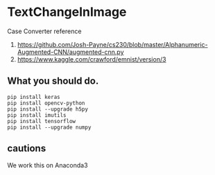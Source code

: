 # TextChangeInImage
Case Converter
reference
1. https://github.com/Josh-Payne/cs230/blob/master/Alphanumeric-Augmented-CNN/augmented-cnn.py
2. https://www.kaggle.com/crawford/emnist/version/3

## What you should do.
```
pip install keras
pip install opencv-python
pip install --upgrade h5py
pip install imutils
pip install tensorflow
pip install --upgrade numpy
```

## cautions
We work this on Anaconda3
